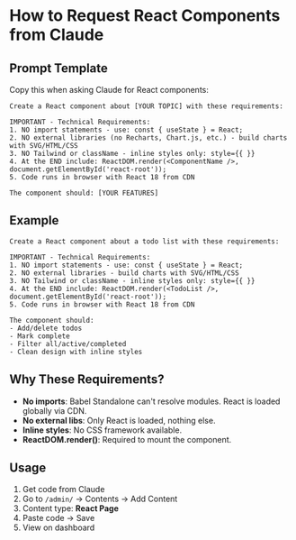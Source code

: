 # How to Request React Components from Claude

## Prompt Template

Copy this when asking Claude for React components:

```
Create a React component about [YOUR TOPIC] with these requirements:

IMPORTANT - Technical Requirements:
1. NO import statements - use: const { useState } = React;
2. NO external libraries (no Recharts, Chart.js, etc.) - build charts with SVG/HTML/CSS
3. NO Tailwind or className - inline styles only: style={{ }}
4. At the END include: ReactDOM.render(<ComponentName />, document.getElementById('react-root'));
5. Code runs in browser with React 18 from CDN

The component should: [YOUR FEATURES]
```

## Example

```
Create a React component about a todo list with these requirements:

IMPORTANT - Technical Requirements:
1. NO import statements - use: const { useState } = React;
2. NO external libraries - build charts with SVG/HTML/CSS
3. NO Tailwind or className - inline styles only: style={{ }}
4. At the END include: ReactDOM.render(<TodoList />, document.getElementById('react-root'));
5. Code runs in browser with React 18 from CDN

The component should:
- Add/delete todos
- Mark complete
- Filter all/active/completed
- Clean design with inline styles
```

## Why These Requirements?

- **No imports**: Babel Standalone can't resolve modules. React is loaded globally via CDN.
- **No external libs**: Only React is loaded, nothing else.
- **Inline styles**: No CSS framework available.
- **ReactDOM.render()**: Required to mount the component.

## Usage

1. Get code from Claude
2. Go to `/admin/` → Contents → Add Content
3. Content type: **React Page**
4. Paste code → Save
5. View on dashboard

